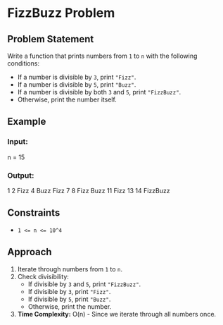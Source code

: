 # FizzBuzz Problem

## Problem Statement
Write a function that prints numbers from `1` to `n` with the following conditions:
- If a number is divisible by `3`, print `"Fizz"`.
- If a number is divisible by `5`, print `"Buzz"`.
- If a number is divisible by both `3` and `5`, print `"FizzBuzz"`.
- Otherwise, print the number itself.

## Example
### Input:
n = 15
### Output:
1 2 Fizz 4 Buzz Fizz 7 8 Fizz Buzz 11 Fizz 13 14 FizzBuzz

## Constraints
- `1 <= n <= 10^4`

## Approach
1. Iterate through numbers from `1` to `n`.
2. Check divisibility:
   - If divisible by `3` and `5`, print `"FizzBuzz"`.
   - If divisible by `3`, print `"Fizz"`.
   - If divisible by `5`, print `"Buzz"`.
   - Otherwise, print the number.
3. **Time Complexity:** O(n) - Since we iterate through all numbers once.
